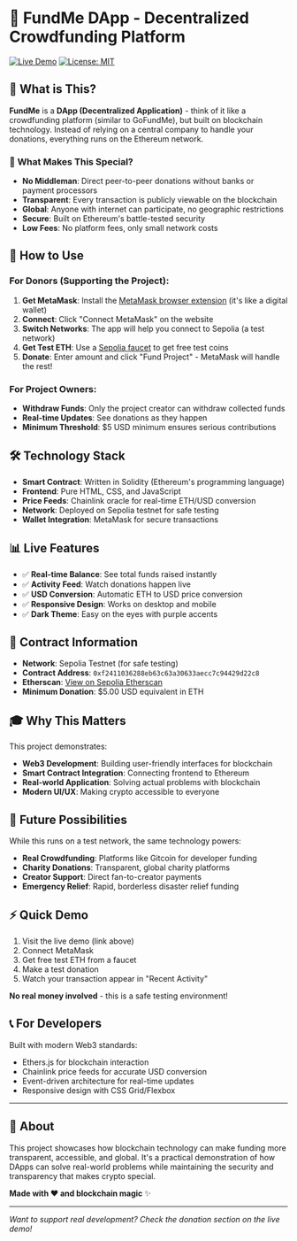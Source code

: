 # 💝 FundMe DApp - Decentralized Crowdfunding Platform

[![Live Demo](https://img.shields.io/badge/Live-Demo-brightgreen)](https://your-deployment-url.vercel.app)
[![License: MIT](https://img.shields.io/badge/License-MIT-yellow.svg)](https://opensource.org/licenses/MIT)

## 🌟 What is This?

**FundMe** is a **DApp (Decentralized Application)** - think of it like a crowdfunding platform (similar to GoFundMe), but built on blockchain technology. Instead of relying on a central company to handle your donations, everything runs on the Ethereum network.

### 🎯 **What Makes This Special?**

- **No Middleman**: Direct peer-to-peer donations without banks or payment processors
- **Transparent**: Every transaction is publicly viewable on the blockchain
- **Global**: Anyone with internet can participate, no geographic restrictions
- **Secure**: Built on Ethereum's battle-tested security
- **Low Fees**: No platform fees, only small network costs

## 🚀 How to Use

### For Donors (Supporting the Project):
1. **Get MetaMask**: Install the [MetaMask browser extension](https://metamask.io) (it's like a digital wallet)
2. **Connect**: Click "Connect MetaMask" on the website
3. **Switch Networks**: The app will help you connect to Sepolia (a test network)
4. **Get Test ETH**: Use a [Sepolia faucet](https://sepoliafaucet.com) to get free test coins
5. **Donate**: Enter amount and click "Fund Project" - MetaMask will handle the rest!

### For Project Owners:
- **Withdraw Funds**: Only the project creator can withdraw collected funds
- **Real-time Updates**: See donations as they happen
- **Minimum Threshold**: $5 USD minimum ensures serious contributions

## 🛠️ Technology Stack

- **Smart Contract**: Written in Solidity (Ethereum's programming language)
- **Frontend**: Pure HTML, CSS, and JavaScript
- **Price Feeds**: Chainlink oracle for real-time ETH/USD conversion
- **Network**: Deployed on Sepolia testnet for safe testing
- **Wallet Integration**: MetaMask for secure transactions

## 📊 Live Features

- ✅ **Real-time Balance**: See total funds raised instantly
- ✅ **Activity Feed**: Watch donations happen live
- ✅ **USD Conversion**: Automatic ETH to USD price conversion
- ✅ **Responsive Design**: Works on desktop and mobile
- ✅ **Dark Theme**: Easy on the eyes with purple accents

## 🔗 Contract Information

- **Network**: Sepolia Testnet (for safe testing)
- **Contract Address**: `0xf2411036288eb63c63a30633aecc7c94429d22c8`
- **Etherscan**: [View on Sepolia Etherscan](https://sepolia.etherscan.io/address/0xf2411036288eb63c63a30633aecc7c94429d22c8)
- **Minimum Donation**: $5.00 USD equivalent in ETH

## 🎓 Why This Matters

This project demonstrates:
- **Web3 Development**: Building user-friendly interfaces for blockchain
- **Smart Contract Integration**: Connecting frontend to Ethereum
- **Real-world Application**: Solving actual problems with blockchain
- **Modern UI/UX**: Making crypto accessible to everyone

## 🔮 Future Possibilities

While this runs on a test network, the same technology powers:
- **Real Crowdfunding**: Platforms like Gitcoin for developer funding
- **Charity Donations**: Transparent, global charity platforms
- **Creator Support**: Direct fan-to-creator payments
- **Emergency Relief**: Rapid, borderless disaster relief funding

## ⚡ Quick Demo

1. Visit the live demo (link above)
2. Connect MetaMask
3. Get free test ETH from a faucet
4. Make a test donation
5. Watch your transaction appear in "Recent Activity"

**No real money involved** - this is a safe testing environment!

## 📞 For Developers

Built with modern Web3 standards:
- Ethers.js for blockchain interaction
- Chainlink price feeds for accurate USD conversion
- Event-driven architecture for real-time updates
- Responsive design with CSS Grid/Flexbox

---

## 🎯 About

This project showcases how blockchain technology can make funding more transparent, accessible, and global. It's a practical demonstration of how DApps can solve real-world problems while maintaining the security and transparency that makes crypto special.

**Made with ❤️ and blockchain magic** ✨

---

*Want to support real development? Check the donation section on the live demo!*